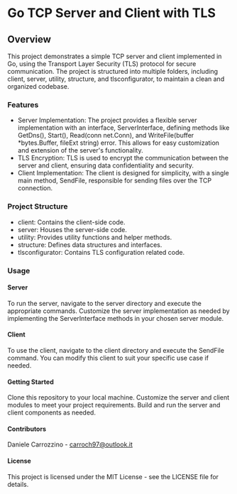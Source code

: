 # Go TCP Server and Client with TLS
## Overview
This project demonstrates a simple TCP server and client implemented in Go, using the Transport Layer Security (TLS) protocol for secure communication. The project is structured into multiple folders, including client, server, utility, structure, and tlsconfigurator, to maintain a clean and organized codebase.

### Features
- Server Implementation: The project provides a flexible server implementation with an interface, ServerInterface, defining methods like GetDns(), Start(), Read(conn net.Conn), and WriteFile(buffer *bytes.Buffer, fileExt string) error. This allows for easy customization and extension of the server's functionality.
- TLS Encryption: TLS is used to encrypt the communication between the server and client, ensuring data confidentiality and security.
- Client Implementation: The client is designed for simplicity, with a single main method, SendFile, responsible for sending files over the TCP connection.

### Project Structure
- client: Contains the client-side code.
- server: Houses the server-side code.
- utility: Provides utility functions and helper methods.
- structure: Defines data structures and interfaces.
- tlsconfigurator: Contains TLS configuration related code.

### Usage
#### Server
To run the server, navigate to the server directory and execute the appropriate commands. Customize the server implementation as needed by implementing the ServerInterface methods in your chosen server module.

#### Client
To use the client, navigate to the client directory and execute the SendFile command. You can modify this client to suit your specific use case if needed.

#### Getting Started
Clone this repository to your local machine.
Customize the server and client modules to meet your project requirements.
Build and run the server and client components as needed.
#### Contributors
Daniele Carrozzino - carroch97@outlook.it
#### License
This project is licensed under the MIT License - see the LICENSE file for details.
